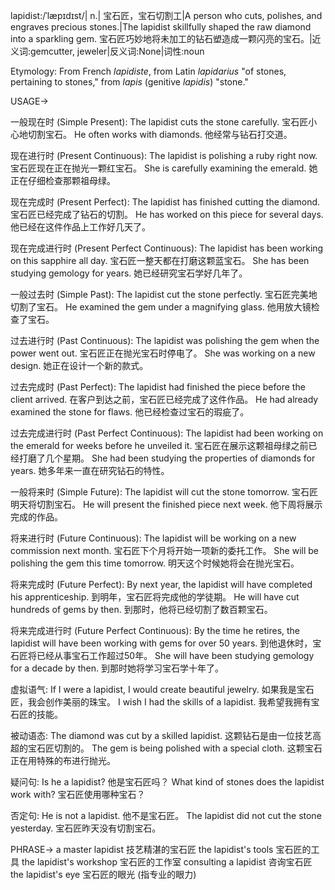 lapidist:/ˈlæpɪdɪst/| n.| 宝石匠，宝石切割工|A person who cuts, polishes, and engraves precious stones.|The lapidist skillfully shaped the raw diamond into a sparkling gem. 宝石匠巧妙地将未加工的钻石塑造成一颗闪亮的宝石。|近义词:gemcutter, jeweler|反义词:None|词性:noun

Etymology:
From French *lapidiste*, from Latin *lapidarius* "of stones, pertaining to stones," from *lapis* (genitive *lapidis*) "stone."

USAGE->

一般现在时 (Simple Present):
The lapidist cuts the stone carefully. 宝石匠小心地切割宝石。
He often works with diamonds. 他经常与钻石打交道。

现在进行时 (Present Continuous):
The lapidist is polishing a ruby right now. 宝石匠现在正在抛光一颗红宝石。
She is carefully examining the emerald. 她正在仔细检查那颗祖母绿。

现在完成时 (Present Perfect):
The lapidist has finished cutting the diamond. 宝石匠已经完成了钻石的切割。
He has worked on this piece for several days. 他已经在这件作品上工作好几天了。

现在完成进行时 (Present Perfect Continuous):
The lapidist has been working on this sapphire all day. 宝石匠一整天都在打磨这颗蓝宝石。
She has been studying gemology for years. 她已经研究宝石学好几年了。

一般过去时 (Simple Past):
The lapidist cut the stone perfectly. 宝石匠完美地切割了宝石。
He examined the gem under a magnifying glass. 他用放大镜检查了宝石。

过去进行时 (Past Continuous):
The lapidist was polishing the gem when the power went out. 宝石匠正在抛光宝石时停电了。
She was working on a new design. 她正在设计一个新的款式。

过去完成时 (Past Perfect):
The lapidist had finished the piece before the client arrived. 在客户到达之前，宝石匠已经完成了这件作品。
He had already examined the stone for flaws. 他已经检查过宝石的瑕疵了。

过去完成进行时 (Past Perfect Continuous):
The lapidist had been working on the emerald for weeks before he unveiled it. 宝石匠在展示这颗祖母绿之前已经打磨了几个星期。
She had been studying the properties of diamonds for years. 她多年来一直在研究钻石的特性。


一般将来时 (Simple Future):
The lapidist will cut the stone tomorrow. 宝石匠明天将切割宝石。
He will present the finished piece next week. 他下周将展示完成的作品。

将来进行时 (Future Continuous):
The lapidist will be working on a new commission next month. 宝石匠下个月将开始一项新的委托工作。
She will be polishing the gem this time tomorrow. 明天这个时候她将会在抛光宝石。

将来完成时 (Future Perfect):
By next year, the lapidist will have completed his apprenticeship. 到明年，宝石匠将完成他的学徒期。
He will have cut hundreds of gems by then. 到那时，他将已经切割了数百颗宝石。

将来完成进行时 (Future Perfect Continuous):
By the time he retires, the lapidist will have been working with gems for over 50 years. 到他退休时，宝石匠将已经从事宝石工作超过50年。
She will have been studying gemology for a decade by then. 到那时她将学习宝石学十年了。

虚拟语气:
If I were a lapidist, I would create beautiful jewelry. 如果我是宝石匠，我会创作美丽的珠宝。
I wish I had the skills of a lapidist. 我希望我拥有宝石匠的技能。

被动语态:
The diamond was cut by a skilled lapidist. 这颗钻石是由一位技艺高超的宝石匠切割的。
The gem is being polished with a special cloth. 这颗宝石正在用特殊的布进行抛光。

疑问句:
Is he a lapidist? 他是宝石匠吗？
What kind of stones does the lapidist work with? 宝石匠使用哪种宝石？

否定句:
He is not a lapidist. 他不是宝石匠。
The lapidist did not cut the stone yesterday. 宝石匠昨天没有切割宝石。


PHRASE->
a master lapidist  技艺精湛的宝石匠
the lapidist's tools 宝石匠的工具
the lapidist's workshop 宝石匠的工作室
consulting a lapidist  咨询宝石匠
the lapidist's eye 宝石匠的眼光 (指专业的眼力)
